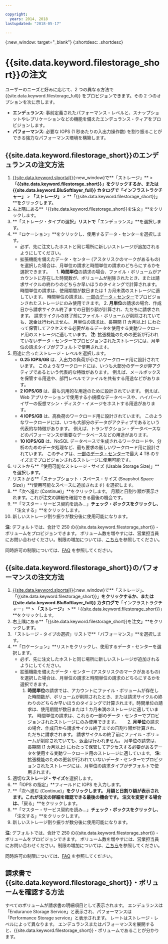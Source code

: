 ```yaml
---

copyright:
  years: 2014, 2018
lastupdated: "2018-05-17"

---
```

{:new_window: target="_blank"}
{:shortdesc: .shortdesc}

# {{site.data.keyword.filestorage_short}}の注文 

ユーザーのニーズと好みに応じて、2 つの異なる方法で {{site.data.keyword.filestorage_full}} をプロビジョンできます。その 2 つのオプションを次に示します。

- **エンデュランス**: 事前定義されたパフォーマンス・レベルと、スナップショットやレプリケーションなどの機能を備えたエンデュランス・ティアをプロビジョンします。
- **パフォーマンス**: 必要な IOPS (1 秒あたりの入出力操作数) を割り振ることができる強力なパフォーマンス環境を構築します。

## {{site.data.keyword.filestorage_short}}のエンデュランスの注文方法

1. [{{site.data.keyword.slportal}}](https://control.softlayer.com/){:new_window}で**「ストレージ」** > **「{{site.data.keyword.filestorage_short}}」**をクリックするか、または {{site.data.keyword.BluSoftlayer_full}} カタログで**「インフラストラクチャー」** > **「ストレージ」** > **「{{site.data.keyword.filestorage_short}}」**をクリックします。
2. 右上隅にある**「{{site.data.keyword.filestorage_short}}を注文」**をクリックします。 
3. **「ストレージ・タイプの選択」**リストで**「エンデュランス」**を選択します。
4. **「ロケーション」**をクリックし、使用するデータ・センターを選択します。
   - 必ず、先に注文したホストと同じ場所に新しいストレージが追加されるようにしてください。
   - 拡張機能を備えたデータ・センター (アスタリスクのマークがあるもの) を選択した場合は、月単位の請求と時間単位の請求のどちらにするかを選択できます。
     1. **時間単位**の請求の場合、ファイル・ボリュームがアカウントに存在した時間数が、ボリュームが削除されたとき、または請求サイクルの終わりのどちらか早いほうのタイミングで計算されます。 時間単位の請求は、使用期間が数日または 1 カ月未満のストレージに適しています。 時間単位の請求は、[一部のデータ・センター](new-ibm-block-and-file-storage-location-and-features.html)でプロビジョンされたストレージにのみ使用できます。 
     2. **月単位**の請求の場合、作成日から請求サイクル終了までの日割り額が計算され、ただちに請求されます。 請求サイクルの終了前にファイル・ボリュームが削除されていても、返金は行われません。 月単位の請求は、長期間 (1 カ月以上) にわたって保管してアクセスする必要があるデータを使用する実動ワークロード用のストレージに適しています。
     **注**: 拡張機能のための更新が行われていないデータ・センターでプロビジョンされたストレージには、月単位の請求タイプがデフォルトで使用されます。
5. 用途に合ったストレージ・レベルを選択します。
    - **0.25 IOPS/GB** は、入出力の負荷が小さいワークロード用に設計されています。 このようなワークロードには、いつも大部分のデータが非アクティブであるという代表的な特徴があります。 例えば、メールボックスを保管する用途や、部門レベルでファイルを共有する用途などがあります。
    - **2 IOPS/GB** は、最も汎用的な用途のために設計されています。 例えば、Web アプリケーションで使用する小規模なデータベースや、ハイパーバイザーの仮想マシン・ディスク・イメージをホストする用途があります。
    - **4 IOPS/GB** は、高負荷のワークロード用に設計されています。 このようなワークロードには、いつも大部分のデータがアクティブであるという代表的な特徴があります。 例えば、トランザクション・データベースなどのパフォーマンスが重要なデータベースなどの用途があります。
    - **10 IOPS/GB** は、NoSQL データベースで生成されるワークロードや、分析のためのデータ処理など、最も要求の厳しいワークロード用に設計されています。 このティアは、[一部のデータ・センター](new-ibm-block-and-file-storage-location-and-features.html)で最大 4 TB のサイズまでプロビジョンされるストレージに使用可能です。
6. リストから**「使用可能なストレージ・サイズ (Usable Storage Size)」**を選択します。
7. リストから**「スナップショット・スペース・サイズ (Snapshot Space Size)」**(使用可能なスペースに追加されます) を選択します。
8. **「次へ進む (Continue)」**をクリックします。 月額と日割り額が表示されます。これが注文の詳細を確認できる最後の機会です。
9. **「マスター・サービス契約を読み…」**チェック・ボックスをクリックし、**「注文する」**をクリックします。 
10. 新しいストレージ割り振りが数分後に使用可能になります。

**注**: デフォルトでは、合計で 250 の{{site.data.keyword.filestorage_short}}・ボリュームをプロビジョンできます。 ボリューム数を増やすには、営業担当員にお問い合わせください。制限の増加については、[こちら](managing-storage-limits.html)を参照してください。

同時許可の制限については、[FAQ](File-Storage-FAQ.html) を参照してください。

## {{site.data.keyword.filestorage_short}}のパフォーマンスの注文方法

1. [{{site.data.keyword.slportal}}](https://control.softlayer.com/){:new_window}で**「ストレージ」**、**「{{site.data.keyword.filestorage_short}}」**をクリックするか、または {{site.data.keyword.BluSoftlayer_full}} カタログで**「インフラストラクチャー」** > **「ストレージ」** > **「{{site.data.keyword.filestorage_short}}」**をクリックします。
2. 右上隅にある**「{{site.data.keyword.filestorage_short}}を注文」**をクリックします。 
3. 「ストレージ・タイプの選択」リストで**「パフォーマンス」**を選択します。
4. **「ロケーション」**リストをクリックし、使用するデータ・センターを選択します。
    - 必ず、先に注文したホストと同じ場所に新しいストレージが追加されるようにしてください。
    - 拡張機能を備えたデータ・センター (アスタリスクのマークがあるもの) を選択した場合は、月単位の請求と時間単位の請求のどちらにするかを選択できます。 
       1. **時間単位**の請求では、アカウントにファイル・ボリュームが存在した時間数が、ボリュームが削除されたとき、または請求サイクルの終わりのどちらか早いほうのタイミングで計算されます。時間単位の請求は、使用期間が数日または 1 カ月未満のストレージに適しています。 時間単位の請求は、これらの一部のデータ・センターでプロビジョンされたストレージにのみ使用できます。
       2. **月単位**の請求の場合、作成日から請求サイクル終了までの日割り額が計算され、ただちに請求されます。 請求サイクルの終了前にファイル・ボリュームが削除されていても、返金は行われません。 月単位の請求は、長期間 (1 カ月以上) にわたって保管してアクセスする必要があるデータを使用する実動ワークロード用のストレージに適しています。
       **注**: 拡張機能のための更新が行われていないデータ・センターでプロビジョンされたストレージには、月単位の請求タイプがデフォルトで使用されます。  
5. 適切な**ストレージ・サイズ**を選択します。
6. **「IOPS の指定」**フィールドに IOPS を入力します。
7. **「次へ進む (Continue)」**をクリックします。 月額と日割り額が表示されます。これが注文の詳細を確認できる最後の機会です。 注文を変更する場合は、**「戻る」**をクリックします。
8. **「マスター・サービス契約を読み…」**チェック・ボックスをクリックし、**「注文する」**をクリックします。 
9. 新しいストレージ割り振りが数分後に使用可能になります。

**注**: デフォルトでは、合計で 250 の{{site.data.keyword.filestorage_short}}・ボリュームをプロビジョンできます。 ボリューム数を増やすには、営業担当員にお問い合わせください。制限の増加については、[こちら](managing-storage-limits.html)を参照してください。

同時許可の制限については、[FAQ](File-Storage-FAQ.html) を参照してください。

## 請求書で{{site.data.keyword.filestorage_short}}・ボリュームを確認する方法

すべてのボリュームが請求書の明細項目として表示されます。 エンデュランスは「Endurance Storage Service」と表示され、パフォーマンスは「Performance Storage service」と表示されます。 レートはストレージ・レベルによって異なります。 エンデュランスまたはパフォーマンスを展開すると、{{site.data.keyword.filestorage_short}}・ボリュームであることが分かります。

